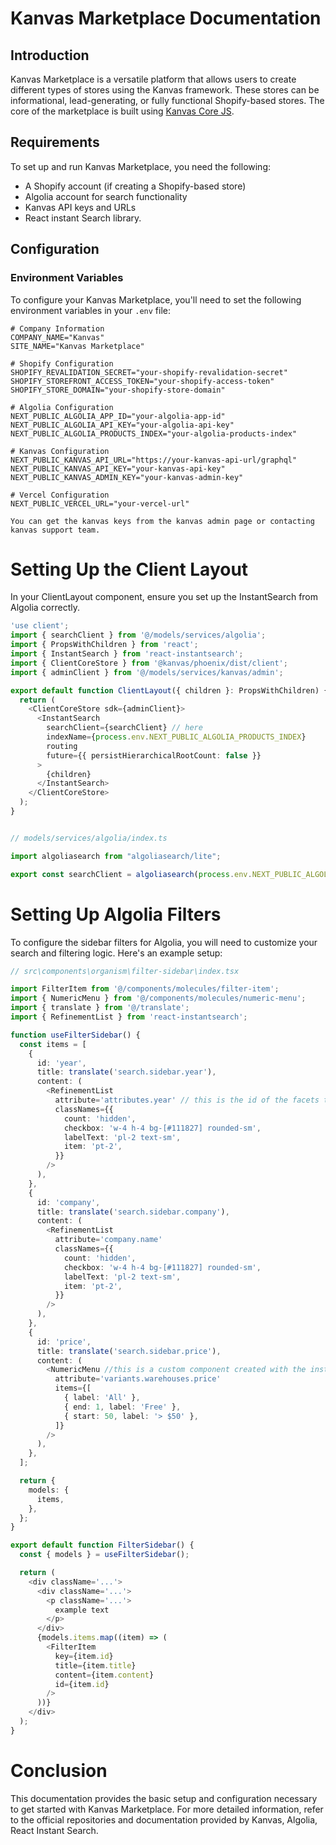 # Kanvas Marketplace Documentation

## Introduction
Kanvas Marketplace is a versatile platform that allows users to create different types of stores using the Kanvas framework. These stores can be informational, lead-generating, or fully functional Shopify-based stores. The core of the marketplace is built using [Kanvas Core JS](https://github.com/bakaphp/kanvas-core-js).

## Requirements
To set up and run Kanvas Marketplace, you need the following:

- A Shopify account (if creating a Shopify-based store)
- Algolia account for search functionality
- Kanvas API keys and URLs
- React instant Search library.

## Configuration

### Environment Variables
To configure your Kanvas Marketplace, you'll need to set the following environment variables in your `.env` file:

```shell
# Company Information
COMPANY_NAME="Kanvas"
SITE_NAME="Kanvas Marketplace"

# Shopify Configuration
SHOPIFY_REVALIDATION_SECRET="your-shopify-revalidation-secret"
SHOPIFY_STOREFRONT_ACCESS_TOKEN="your-shopify-access-token"
SHOPIFY_STORE_DOMAIN="your-shopify-store-domain"

# Algolia Configuration
NEXT_PUBLIC_ALGOLIA_APP_ID="your-algolia-app-id"
NEXT_PUBLIC_ALGOLIA_API_KEY="your-algolia-api-key"
NEXT_PUBLIC_ALGOLIA_PRODUCTS_INDEX="your-algolia-products-index"

# Kanvas Configuration
NEXT_PUBLIC_KANVAS_API_URL="https://your-kanvas-api-url/graphql"
NEXT_PUBLIC_KANVAS_API_KEY="your-kanvas-api-key"
NEXT_PUBLIC_KANVAS_ADMIN_KEY="your-kanvas-admin-key"

# Vercel Configuration
NEXT_PUBLIC_VERCEL_URL="your-vercel-url"

You can get the kanvas keys from the kanvas admin page or contacting kanvas support team.
```


# Setting Up the Client Layout
In your ClientLayout component, ensure you set up the InstantSearch from Algolia correctly.

```typescript
'use client';
import { searchClient } from '@/models/services/algolia';
import { PropsWithChildren } from 'react';
import { InstantSearch } from 'react-instantsearch';
import { ClientCoreStore } from '@kanvas/phoenix/dist/client';
import { adminClient } from '@/models/services/kanvas/admin';

export default function ClientLayout({ children }: PropsWithChildren) {
  return (
    <ClientCoreStore sdk={adminClient}>
      <InstantSearch
        searchClient={searchClient} // here
        indexName={process.env.NEXT_PUBLIC_ALGOLIA_PRODUCTS_INDEX}
        routing
        future={{ persistHierarchicalRootCount: false }}
      >
        {children}
      </InstantSearch>
    </ClientCoreStore>
  );
}


// models/services/algolia/index.ts

import algoliasearch from "algoliasearch/lite";

export const searchClient = algoliasearch(process.env.NEXT_PUBLIC_ALGOLIA_APP_ID!, process.env.NEXT_PUBLIC_ALGOLIA_API_KEY!);
```
# Setting Up Algolia Filters
To configure the sidebar filters for Algolia, you will need to customize your search and filtering logic. Here's an example setup:

```typescript
// src\components\organism\filter-sidebar\index.tsx

import FilterItem from '@/components/molecules/filter-item';
import { NumericMenu } from '@/components/molecules/numeric-menu';
import { translate } from '@/translate';
import { RefinementList } from 'react-instantsearch';

function useFilterSidebar() {
  const items = [
    {
      id: 'year',
      title: translate('search.sidebar.year'),
      content: (
        <RefinementList
          attribute='attributes.year' // this is the id of the facets that are created on algolia
          classNames={{
            count: 'hidden',
            checkbox: 'w-4 h-4 bg-[#111827] rounded-sm',
            labelText: 'pl-2 text-sm',
            item: 'pt-2',
          }}
        />
      ),
    },
    {
      id: 'company',
      title: translate('search.sidebar.company'),
      content: (
        <RefinementList
          attribute='company.name'
          classNames={{
            count: 'hidden',
            checkbox: 'w-4 h-4 bg-[#111827] rounded-sm',
            labelText: 'pl-2 text-sm',
            item: 'pt-2',
          }}
        />
      ),
    },
    {
      id: 'price',
      title: translate('search.sidebar.price'),
      content: (
        <NumericMenu //this is a custom component created with the instant search hooks
          attribute='variants.warehouses.price'
          items={[
            { label: 'All' },
            { end: 1, label: 'Free' },
            { start: 50, label: '> $50' },
          ]}
        />
      ),
    },
  ];

  return {
    models: {
      items,
    },
  };
}

export default function FilterSidebar() {
  const { models } = useFilterSidebar();

  return (
    <div className='...'>
      <div className='...'>
        <p className='...'>
          example text
        </p>
      </div>
      {models.items.map((item) => (
        <FilterItem
          key={item.id}
          title={item.title}
          content={item.content}
          id={item.id}
        />
      ))}
    </div>
  );
}
```

# Conclusion
This documentation provides the basic setup and configuration necessary to get started with Kanvas Marketplace. For more detailed information, refer to the official repositories and documentation provided by Kanvas, Algolia, React Instant Search.